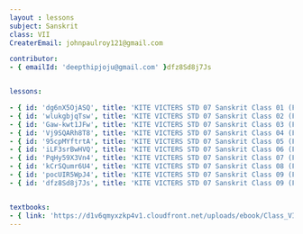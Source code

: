 ```yaml
--- 
layout : lessons 
subject: Sanskrit
class: VII
CreaterEmail: johnpaulroy121@gmail.com

contributor: 
- { emailId: 'deepthipjoju@gmail.com' }dfz8Sd8j7Js


lessons: 

- { id: 'dg6nX5OjASQ', title: 'KITE VICTERS STD 07 Sanskrit Class 01 (First Bell-ഫസ്റ്റ് ബെല്‍)' }
- { id: 'wlukgbjqTsw', title: 'KITE VICTERS STD 07 Sanskrit Class 02 (First Bell-ഫസ്റ്റ് ബെല്‍)' }
- { id: 'Gaw-kwt1JFw', title: 'KITE VICTERS STD 07 Sanskrit Class 03 (First Bell-ഫസ്റ്റ് ബെല്‍)' }
- { id: 'Vj9SQARh8T8', title: 'KITE VICTERS STD 07 Sanskrit Class 04 (First Bell-ഫസ്റ്റ് ബെല്‍)' }
- { id: '95cpMYftrtA', title: 'KITE VICTERS STD 07 Sanskrit Class 05 (First Bell-ഫസ്റ്റ് ബെല്‍)' }
- { id: 'iLF3srBwHVQ', title: 'KITE VICTERS STD 07 Sanskrit Class 06 (First Bell-ഫസ്റ്റ് ബെല്‍)' }
- { id: 'PqHy59X3Vn4', title: 'KITE VICTERS STD 07 Sanskrit Class 07 (First Bell-ഫസ്റ്റ് ബെല്‍)' }
- { id: 'kCrSQumr6U4', title: 'KITE VICTERS STD 07 Sanskrit Class 08 (First Bell-ഫസ്റ്റ് ബെല്‍)' }
- { id: 'pocUIR5WpJ4', title: 'KITE VICTERS STD 07 Sanskrit Class 09 (First Bell-ഫസ്റ്റ് ബെല്‍)' }
- { id: 'dfz8Sd8j7Js', title: 'KITE VICTERS STD 07 Sanskrit Class 09 (First Bell-ഫസ്റ്റ് ബെല്‍)' }


textbooks:
- { link: 'https://d1v6qmyxzkp4v1.cloudfront.net/uploads/ebook/Class_VII/SanscritReaderAcademic/SanscritReaderAcademic.pdf', title: 'sanskrit' , medium: '' }
---
```


